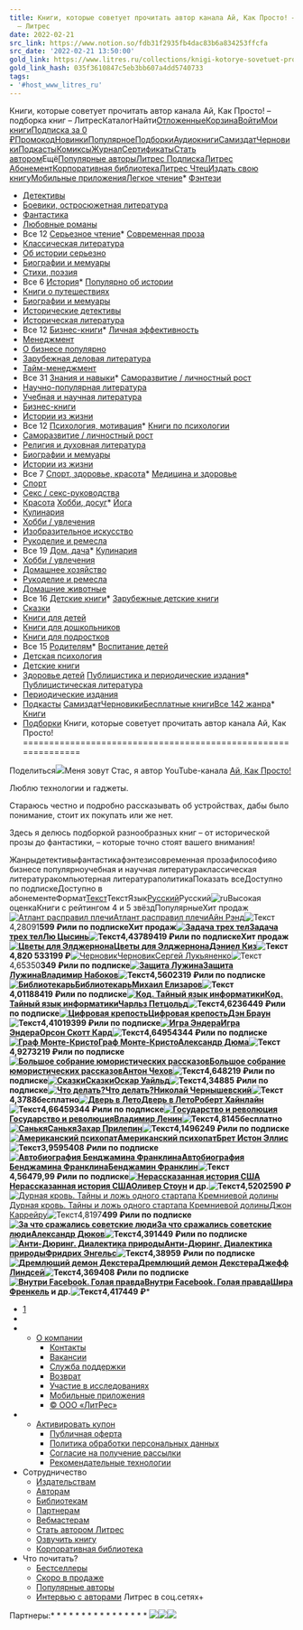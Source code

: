 ```yaml
---
title: Книги, которые советует прочитать автор канала Ай, Как Просто! – подборка книг
  – Литрес
date: 2022-02-21
src_link: https://www.notion.so/fdb31f2935fb4dac83b6a834253ffcfa
src_date: '2022-02-21 13:50:00'
gold_link: https://www.litres.ru/collections/knigi-kotorye-sovetuet-prochitat-avtor-kanala-ay-kak-prosto/
gold_link_hash: 035f3610847c5eb3bb607a4dd5740733
tags:
- '#host_www_litres_ru'
---
```



Книги, которые советует прочитать автор канала Ай, Как Просто! – подборка книг – ЛитресКаталогНайти[Отложенные](/my-books/liked/)[Корзина](/my-books/cart/)[Войти](/pages/login/)[Мои книги](/my-books)[Подписка за 0 ₽](/litres_subscription/)[Промокод](/pages/put_money_on_account/?descr=18)[Новинки](/new/)[Популярное](/popular/)[Подборки](/collections/)[Аудиокниги](/audiobooks/)[Самиздат](/selfpublishing/)[Черновики](/drafts/)[Подкасты](/pages/podcasts/)[Комиксы](/comics/)[Журнал](/journal/)[Сертификаты](/certificate-present/)[Стать автором](https://selfpub.ru/?utm_source=litres&utm_medium=header&utm_campaign=top)Ещё[Популярные авторы](/luchshie-avtori/)[Литрес Подписка](/litres_subscription/)[Литрес Абонемент](/abonement/)[Корпоративная библиотека](/corp-library/)[Литрес Чтец](/reader/)[Издать свою книгу](/selfpub/)[Мобильные приложения](/app/)[Легкое чтение](/legkoe-chtenie/)* [Фэнтези](/knigi-fentezi/ " 59462 книги")
* [Детективы](/knigi-detektivy/ " 50155 книг")
* [Боевики, остросюжетная литература](/knigi-boeviki-ostrosugetnaya/ " 34908 книг")
* [Фантастика](/knigi-fantastika/ " 69692 книги")
* [Любовные романы](/knigi-lubovnye-romany/ " 87780 книг")
* Все 12
[Серьезное чтение](/sereznoe-chtenie/)* [Современная проза](/knigi-sovremennaya-proza/ " 133267 книг")
* [Классическая литература](/klassicheskaya-literatura/ " 68759 книг")
* [Об истории серьезно](/sereznoe-chtenie/ob-istorii-serezno/ " 55203 книги")
* [Биографии и мемуары](/knigi-publicistika/biografii-memuary/ " 23000 книг")
* [Cтихи, поэзия](/sereznoe-chtenie/ctihi-poeziya/ " 27600 книг")
* Все 6
[История](/istoriya/)* [Популярно об истории](/populyarno-ob-istorii/ " 8601 книга")
* [Книги о путешествиях](/knigi-priklucheniya/puteshestviyah/ " 10014 книг")
* [Биографии и мемуары](/knigi-publicistika/biografii-memuary/ " 23000 книг")
* [Исторические детективы](/knigi-detektivy/istoricheskie/ " 2413 книг")
* [Историческая литература](/knigi-sovremennaya-proza/istoricheskaya-literatura/ " 16306 книг")
* Все 12
[Бизнес-книги](/znaniya-navyki/biznes/)* [Личная эффективность](/biznes-knigi/lichnaya-effektivnost/ " 4996 книг")
* [Менеджмент](/biznes-knigi/menedzhment/ " 9563 книги")
* [О бизнесе популярно](/biznes-knigi/o-biznese-populyarno/ " 11950 книг")
* [Зарубежная деловая литература](/biznes-knigi/zarubezhnaya-delovaya-literatura/ " 12737 книг")
* [Тайм-менеджмент](/biznes-knigi/taym-menedzhment/ " 511 книг")
* Все 31
[Знания и навыки](/znaniya-navyki/)* [Саморазвитие / личностный рост](/knigi-psihologiya/samorazvitiye-lichnostnyy-rost/ " 22002 книги")
* [Научно-популярная литература](/knigi-nauka-obrazovanie/nauchno-populyarnaya-literatura/ " 16781 книга")
* [Учебная и научная литература](/znaniya-navyki/uchebnaya-nauchnaya-literatura/ " 298809 книг")
* [Бизнес-книги](/znaniya-navyki/biznes/ " 64109 книг")
* [Истории из жизни](/psihologiya-motivaciya/istorii-iz-zhizni/ " 9652 книги")
* Все 12
[Психология, мотивация](/psihologiya-motivaciya/)* [Книги по психологии](/knigi-psihologiya/ " 43084 книги")
* [Саморазвитие / личностный рост](/knigi-psihologiya/samorazvitiye-lichnostnyy-rost/ " 22002 книги")
* [Религия и духовная литература](/psihologiya-motivaciya/religiya-duhovnaya-literatura/ " 15439 книг")
* [Биографии и мемуары](/knigi-publicistika/biografii-memuary/ " 23000 книг")
* [Истории из жизни](/psihologiya-motivaciya/istorii-iz-zhizni/ " 9652 книги")
* Все 7
[Спорт, здоровье, красота](/sport-zdorove-krasota/)* [Медицина и здоровье](/sport-zdorove-krasota/medicina-i-zdorove/ " 18307 книг")
* [Спорт](/sport-zdorove-krasota/sport/ " 6898 книг")
* [Секс / секс-руководства](/erotika-seks/seksualnyye-rukovodstva/ " 1534 книги")
* [Красота](/sport-zdorove-krasota/krasota/ " 2111 книг")
[Хобби, досуг](/hobbi-dosug/)* [Йога](/knigi-ezoterika/yoga/ " 1025 книг")
* [Кулинария](/knigi-dom-semya/kulinariya/ " 6088 книг")
* [Хобби / увлечения](/knigi-dom-semya/hobbi_uvlecheniya/ " 7750 книг")
* [Изобразительное искусство](/knigi-iskusstvo/izobrazitelnoe-iskusstvo/ " 12005 книг")
* [Рукоделие и ремесла](/knigi-dom-semya/rukodeliye-remesla/ " 7689 книг")
* Все 19
[Дом, дача](/dom-dacha/)* [Кулинария](/knigi-dom-semya/kulinariya/ " 6088 книг")
* [Хобби / увлечения](/knigi-dom-semya/hobbi_uvlecheniya/ " 7750 книг")
* [Домашнее хозяйство](/dom-dacha/domashnee-hozyaystvo/ " 820 книг")
* [Рукоделие и ремесла](/knigi-dom-semya/rukodeliye-remesla/ " 7689 книг")
* [Домашние животные](/knigi-dom-semya/domashnie-zhivotnye/ " 1335 книг")
* Все 16
[Детские книги](/detskie-knigi/)* [Зарубежные детские книги](/detskie-knigi/zarubezhnye/ " 7060 книг")
* [Сказки](/detskie-knigi/skazki/ " 14943 книги")
* [Книги для детей](/detskie-knigi/children/ " 12213 книг")
* [Книги для дошкольников](/detskie-knigi/knigi_doshkolniki/ " 3021 книга")
* [Книги для подростков](/detskie-knigi/dlya-podrostkov/ " 5338 книг")
* Все 15
[Родителям](/roditelyam/)* [Воспитание детей](/knigi-dom-semya/vospitanie-detey/ " 6771 книга")
* [Детская психология](/knigi-psihologiya/detskaya/ " 3330 книг")
* [Детские книги](/detskie-knigi/ " 75358 книг")
* [Здоровье детей](/zdorovye-detey/ " 822 книги")
[Публицистика и периодические издания](/publicistika-periodicheskie-izdaniya/)* [Публицистическая литература](/knigi-publicisticheskaya_literatura/ " 86331 книга")
* [Периодические издания](/periodicheskie-izdaniya/ " 37909 книг")
* [Подкасты](/podcasts/ " 32630 книг")
[Самиздат](/selfpublishing/)[Черновики](/drafts/)[Бесплатные книги](/collections/besplatnie-knigi/)[Все 142 жанра](/pages/new_genres/)* [Книги](/)
* [Подборки](/collections/)
Книги, которые советует прочитать автор канала Ай, Как Просто!
==============================================================

Поделиться![](/static/category_img/100/158343_1366.jpg)Меня зовут Стас, я автор YouTube-канала [Ай, Как Просто!](https://www.youtube.com/c/ikakProsto/featured)

Люблю технологии и гаджеты.

Стараюсь честно и подробно рассказывать об устройствах, дабы было понимание, стоит их покупать или же нет. 

Здесь я делюсь подборкой разнообразных книг – от исторической прозы до фантастики, – которые точно стоят вашего внимания!

Жанрыдетективыфантастикафэнтезисовременная прозафилософияо бизнесе популярноучебная и научная литератураклассическая литературакомпьютерная литератураполитикаПоказать всеДоступно по подпискеДоступно в абонементеФормат[Текст](/collections/knigi-kotorye-sovetuet-prochitat-avtor-kanala-ay-kak-prosto/?art_types=text_book)ТекстЯзык[Русский](/collections/knigi-kotorye-sovetuet-prochitat-avtor-kanala-ay-kak-prosto/?languages=ru)Русский![ru](/_next/static/media/ru.3d0a5d75.png)Высокая оценкаКниги с рейтингом 4 и 5 звёздПопулярныеХит продаж[![Атлант расправил плечи](https://cv7.litres.ru/pub/c/cover_100/4236675.jpg)](/book/ayn-rend/atlant-raspravil-plechi-4236675/)[Атлант расправил плечи](/book/ayn-rend/atlant-raspravil-plechi-4236675/)[Айн Рэнд](/author/ayn-rend/)![](/_next/static/media/label-text.2f690f8e.svg "Текст")4,28091**599 ₽**или по подпискеХит продаж[![Задача трех тел](https://cv5.litres.ru/pub/c/cover_100/24427853.jpg)](/book/lu-cysin/zadacha-treh-tel-24427853/)[Задача трех тел](/book/lu-cysin/zadacha-treh-tel-24427853/)[Лю Цысинь](/author/lu-cysin/)![](/_next/static/media/label-text.2f690f8e.svg "Текст")4,43789**419 ₽**или по подпискеХит продаж[![Цветы для Элджернона](https://cv1.litres.ru/pub/c/cover_100/145410.jpg)](/book/deniel-kiz/cvety-dlya-eldzhernona-145410/)[Цветы для Элджернона](/book/deniel-kiz/cvety-dlya-eldzhernona-145410/)[Дэниел Киз](/author/deniel-kiz/)![](/_next/static/media/label-text.2f690f8e.svg "Текст")4,820 533**199 ₽**[![Черновик](https://cv8.litres.ru/pub/c/cover_100/128084.jpg)](/book/sergey-lukyanenko/chernovik-128084/)[Черновик](/book/sergey-lukyanenko/chernovik-128084/)[Сергей Лукьяненко](/author/sergey-lukyanenko/)![](/_next/static/media/label-text.2f690f8e.svg "Текст")4,65350**349 ₽**или по подписке[![Защита Лужина](https://cv5.litres.ru/pub/c/cover_100/140652.jpg)](/book/vladimir-nabokov/zaschita-luzhina-140652/)[Защита Лужина](/book/vladimir-nabokov/zaschita-luzhina-140652/)[Владимир Набоков](/author/vladimir-nabokov/)![](/_next/static/media/label-text.2f690f8e.svg "Текст")4,5602**319 ₽**или по подписке[![Библиотекарь](https://cv1.litres.ru/pub/c/cover_100/165410.jpg)](/book/mihail-elizarov/bibliotekar-165410/)[Библиотекарь](/book/mihail-elizarov/bibliotekar-165410/)[Михаил Елизаров](/author/mihail-elizarov/)![](/_next/static/media/label-text.2f690f8e.svg "Текст")4,01188**419 ₽**или по подписке[![Код. Тайный язык информатики](https://cv5.litres.ru/pub/c/cover_100/48447357.jpg)](/book/charlz-petcold/kod-taynyy-yazyk-informatiki-48447357/)[Код. Тайный язык информатики](/book/charlz-petcold/kod-taynyy-yazyk-informatiki-48447357/)[Чарльз Петцольд](/author/charlz-petcold/)![](/_next/static/media/label-text.2f690f8e.svg "Текст")4,6236**449 ₽**или по подписке[![Цифровая крепость](https://cv8.litres.ru/pub/c/cover_100/128381.jpg)](/book/den-braun/cifrovaya-krepost-128381/)[Цифровая крепость](/book/den-braun/cifrovaya-krepost-128381/)[Дэн Браун](/author/den-braun/)![](/_next/static/media/label-text.2f690f8e.svg "Текст")4,41019**399 ₽**или по подписке[![Игра Эндера](https://cv0.litres.ru/pub/c/cover_100/122405.jpg)](/book/orson-skott-kard/igra-endera-122405/)[Игра Эндера](/book/orson-skott-kard/igra-endera-122405/)[Орсон Скотт Кард](/author/orson-skott-kard/)![](/_next/static/media/label-text.2f690f8e.svg "Текст")4,64954**344 ₽**или по подписке[![Граф Монте-Кристо](https://cv8.litres.ru/pub/c/cover_100/66990288.jpg)](/book/aleksandr-duma/graf-monte-kristo-66990288/)[Граф Монте-Кристо](/book/aleksandr-duma/graf-monte-kristo-66990288/)[Александр Дюма](/author/aleksandr-duma/)![](/_next/static/media/label-text.2f690f8e.svg "Текст")4,9273**219 ₽**или по подписке[![Большое собрание юмористических рассказов](https://cv9.litres.ru/pub/c/cover_100/65519692.jpg)](/book/anton-chehov/bolshoe-sobranie-umoristicheskih-rasskazov-65519692/)[Большое собрание юмористических рассказов](/book/anton-chehov/bolshoe-sobranie-umoristicheskih-rasskazov-65519692/)[Антон Чехов](/author/anton-chehov/)![](/_next/static/media/label-text.2f690f8e.svg "Текст")4,648**219 ₽**или по подписке[![Сказки](https://cv4.litres.ru/pub/c/cover_100/8725149.jpg)](/book/oskar-uayld/skazki-8725149/)[Сказки](/book/oskar-uayld/skazki-8725149/)[Оскар Уайльд](/author/oskar-uayld/)![](/_next/static/media/label-text.2f690f8e.svg "Текст")4,348**85 ₽**или по подписке[![Что делать?](https://cv3.litres.ru/pub/c/cover_100/331932.jpg)](/book/nikolay-chernyshevskiy/chto-delat-331932/)[Что делать?](/book/nikolay-chernyshevskiy/chto-delat-331932/)[Николай Чернышевский](/author/nikolay-chernyshevskiy/)![](/_next/static/media/label-text.2f690f8e.svg "Текст")4,3788бесплатно[![Дверь в Лето](https://cv5.litres.ru/pub/c/cover_100/122455.jpg)](/book/robert-haynlayn/dver-v-leto-122455/)[Дверь в Лето](/book/robert-haynlayn/dver-v-leto-122455/)[Роберт Хайнлайн](/author/robert-haynlayn/)![](/_next/static/media/label-text.2f690f8e.svg "Текст")4,66459**344 ₽**или по подписке[![Государство и революция](https://cv7.litres.ru/pub/c/cover_100/55614275.jpg)](/book/vladimir-lenin/gosudarstvo-i-revoluciya-55614275/)[Государство и революция](/book/vladimir-lenin/gosudarstvo-i-revoluciya-55614275/)[Владимир Ленин](/author/vladimir-lenin/)![](/_next/static/media/label-text.2f690f8e.svg "Текст")4,8145бесплатно[![Санькя](https://cv1.litres.ru/pub/c/cover_100/165411.jpg)](/book/zahar-prilepin/sankya-165411/)[Санькя](/book/zahar-prilepin/sankya-165411/)[Захар Прилепин](/author/zahar-prilepin/)![](/_next/static/media/label-text.2f690f8e.svg "Текст")4,1496**249 ₽**или по подписке[![Американский психопат](https://cv2.litres.ru/pub/c/cover_100/121027.jpg)](/book/bret-ellis/amerikanskiy-psihopat-121027/)[Американский психопат](/book/bret-ellis/amerikanskiy-psihopat-121027/)[Брет Истон Эллис](/author/bret-ellis/)![](/_next/static/media/label-text.2f690f8e.svg "Текст")3,9595**408 ₽**или по подписке[![Автобиография Бенджамина Франклина](https://cv5.litres.ru/pub/c/cover_100/65303356.jpg)](/book/bendzhamin-franklin-30600302/avtobiografiya-bendzhamina-franklina-65303356/)[Автобиография Бенджамина Франклина](/book/bendzhamin-franklin-30600302/avtobiografiya-bendzhamina-franklina-65303356/)[Бенджамин Франклин](/author/bendzhamin-franklin-30600302/)![](/_next/static/media/label-text.2f690f8e.svg "Текст")4,564**79,99 ₽**или по подписке[![Нерассказанная история США](https://cv4.litres.ru/pub/c/cover_100/8326247.jpg)](/book/oliver-stoun/nerasskazannaya-istoriya-ssha-8326247/)[Нерассказанная история США](/book/oliver-stoun/nerasskazannaya-istoriya-ssha-8326247/)[Оливер Стоун](/author/oliver-stoun/) и др.![](/_next/static/media/label-text.2f690f8e.svg "Текст")4,5202**590 ₽**[![Дурная кровь. Тайны и ложь одного стартапа Кремниевой долины](https://cv0.litres.ru/pub/c/cover_100/49769803.jpg)](/book/dzhon-karreyru/durnaya-krov-tayny-i-lozh-odnogo-startapa-kremnievoy-doliny-49769803/)[Дурная кровь. Тайны и ложь одного стартапа Кремниевой долины](/book/dzhon-karreyru/durnaya-krov-tayny-i-lozh-odnogo-startapa-kremnievoy-doliny-49769803/)[Джон Каррейру](/author/dzhon-karreyru/)![](/_next/static/media/label-text.2f690f8e.svg "Текст")4,8197**499 ₽**или по подписке[![За что сражались советские люди](https://cv9.litres.ru/pub/c/cover_100/157797.jpg)](/book/aleksandr-dukov/za-chto-srazhalis-sovetskie-ludi-157797/)[За что сражались советские люди](/book/aleksandr-dukov/za-chto-srazhalis-sovetskie-ludi-157797/)[Александр Дюков](/author/aleksandr-dukov/)![](/_next/static/media/label-text.2f690f8e.svg "Текст")4,391**449 ₽**или по подписке[![Анти-Дюринг. Диалектика природы](https://cv5.litres.ru/pub/c/cover_100/10213353.jpg)](/book/fridrih-engels/anti-during-dialektika-prirody-10213353/)[Анти-Дюринг. Диалектика природы](/book/fridrih-engels/anti-during-dialektika-prirody-10213353/)[Фридрих Энгельс](/author/fridrih-engels/)![](/_next/static/media/label-text.2f690f8e.svg "Текст")4,389**59 ₽**или по подписке[![Дремлющий демон Декстера](https://cv4.litres.ru/pub/c/cover_100/160340.jpg)](/book/dzheffri-lindsey/dremluschiy-demon-dekstera-160340/)[Дремлющий демон Декстера](/book/dzheffri-lindsey/dremluschiy-demon-dekstera-160340/)[Джефф Линдсей](/author/dzheffri-lindsey/)![](/_next/static/media/label-text.2f690f8e.svg "Текст")4,369**408 ₽**или по подписке[![Внутри Facebook. Голая правда](https://cv0.litres.ru/pub/c/cover_100/65950509.jpg)](/book/sesiliya-keng/vnutri-facebook-golaya-pravda-65950509/)[Внутри Facebook. Голая правда](/book/sesiliya-keng/vnutri-facebook-golaya-pravda-65950509/)[Шира Френкель](/author/shira-frenkel/) и др.![](/_next/static/media/label-text.2f690f8e.svg "Текст")4,417**449 ₽*** 
* [1](?page=1)
* 
* + [О компании](/o-kompanii/)
	+ [Контакты](/o-kompanii/contactnaya-informaciya/)
	+ [Вакансии](/company/vacancies/)
	+ [Служба поддержки](https://litres.helpdeskeddy.com/ru)
	+ [Возврат](https://litres.helpdeskeddy.com/ru/knowledge_base/article/634/category/57)
	+ [Участие в исследованиях](/ux-research-now/1/)
	+ [Мобильные приложения](/app/)
	+ [© ООО «ЛитРес»](self)
* + [Активировать купон](/pages/put_money_on_account/?descr=18)
	+ [Публичная оферта](/pages/litres_oferta/)
	+ [Политика обработки персональных данных](/static/litres/inc/ru/privacy_policy.html)
	+ [Согласие на получение рассылки](/static/litres/inc/ru/receive_newsletters.html)
	+ [Рекомендательные технологии](/products/recommendations/)
* Сотрудничество
	+ [Издательствам](/o-kompanii/partneram/avtoram-i-izdatelstvam/)
	+ [Авторам](/o-kompanii/partneram/avtoram-i-izdatelstvam/)
	+ [Библиотекам](/o-kompanii/biblioteka/)
	+ [Партнерам](/o-kompanii/partnerskie-programmy/)
	+ [Вебмастерам](/partners/)
	+ [Стать автором Литрес](https://selfpub.ru/?utm_source=litres&utm_medium=footer)
	+ [Озвучить книгу](/reader/)
	+ [Корпоративная библиотека](/corp-library/)
* Что почитать?
	+ [Бестселлеры](/popular/)
	+ [Скоро в продаже](/collections/skoro-v-prodazhe/)
	+ [Популярные авторы](/luchshie-avtori/)
	+ [Интервью с авторами](/intervju/)
Литрес в соц.сетях+ 

Партнеры:* 
* 
* 
* 
* 
* 
* 
* 
* 
* 
* 
* 
* 
* 
* 
* 
![](https://www.tns-counter.ru/V13a****litres_ru/ru/UTF-8/tmsec=litres_total/)![](https://mc.yandex.ru/watch/2199583)![](https://vk.com/rtrg?p=VK-RTRG-280711-d3F84)